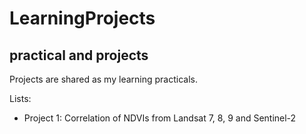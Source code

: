 # LearningProjects

## practical and projects

Projects are shared as my learning practicals.

Lists:

-   Project 1: Correlation of NDVIs from Landsat 7, 8, 9 and Sentinel-2
